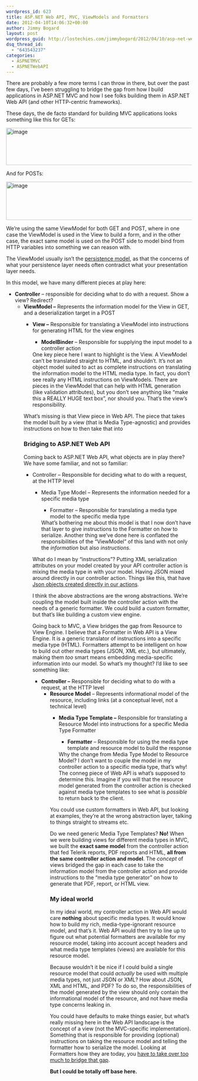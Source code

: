 ```yaml
---
wordpress_id: 623
title: ASP.NET Web API, MVC, ViewModels and Formatters
date: 2012-04-10T14:06:32+00:00
author: Jimmy Bogard
layout: post
wordpress_guid: http://lostechies.com/jimmybogard/2012/04/10/asp-net-web-api-mvc-viewmodels-and-formatters/
dsq_thread_id:
  - "643543237"
categories:
  - ASPNETMVC
  - ASPNETWebAPI
---
```

There are probably a few more terms I can throw in there, but over the past few days, I’ve been struggling to bridge the gap from how I build applications in ASP.NET MVC and how I see folks building them in ASP.NET Web API (and other HTTP-centric frameworks).

These days, the de facto standard for building MVC applications looks something like this for GETs:

[<img style="background-image: none; border-right-width: 0px; padding-left: 0px; padding-right: 0px; display: inline; border-top-width: 0px; border-bottom-width: 0px; border-left-width: 0px; padding-top: 0px" title="image" border="0" alt="image" src="http://lostechies.com/content/jimmybogard/uploads/2012/04/image_thumb4.png" width="644" height="101" />](http://lostechies.com/content/jimmybogard/uploads/2012/04/image4.png)

And for POSTs:

[<img style="background-image: none; border-right-width: 0px; padding-left: 0px; padding-right: 0px; display: inline; border-top-width: 0px; border-bottom-width: 0px; border-left-width: 0px; padding-top: 0px" title="image" border="0" alt="image" src="http://lostechies.com/content/jimmybogard/uploads/2012/04/image_thumb5.png" width="644" height="104" />](http://lostechies.com/content/jimmybogard/uploads/2012/04/image5.png)

We’re using the same ViewModel for both GET and POST, where in one case the ViewModel is used in the View to build a form, and in the other case, the exact same model is used on the POST side to model bind from HTTP variables into something we can reason with.

The ViewModel usually isn’t the [persistence model](http://lostechies.com/jimmybogard/2009/12/03/persistence-model-and-domain-anemia/), as that the concerns of what your persistence layer needs often contradict what your presentation layer needs.

In this model, we have many different pieces at play here:

  * **Controller** – responsible for deciding what to do with a request. Show a view? Redirect? 
      * **ViewModel –** Represents the information model for the View in GET, and a deserialization target in a POST 
          * **View –** Responsible for translating a ViewModel into instructions for generating HTML for the view engines 
              * **ModelBinder** – Responsible for supplying the input model to a controller action</ul> 
            One key piece here I want to highlight is the View. A ViewModel can’t be translated straight to HTML, and shouldn’t. It’s not an object model suited to act as complete instructions on translating the information model to the HTML media type. In fact, you don’t see really any HTML instructions on ViewModels. There are pieces in the ViewModel that can help with HTML generation (like validation attributes), but you don’t see anything like “make this a REALLY HUGE text box”, nor should you. That’s the view’s responsibility.
            
            What’s missing is that View piece in Web API. The piece that takes the model built by a view (that is Media Type-agnostic) and provides instructions on how to then take that into
            
            ### Bridging to ASP.NET Web API
            
            Coming back to ASP.NET Web API, what objects are in play there? We have some familiar, and not so familiar:
            
              * Controller – Responsible for deciding what to do with a request, at the HTTP level 
                  * Media Type Model – Represents the information needed for a specific media type 
                      * Formatter – Responsible for translating a media type model to the specific media type</ul> 
                    What’s bothering me about this model is that I now don’t have that layer to give instructions to the Formatter on _how_ to serialize. Another thing we’ve done here is conflated the responsibilities of the “ViewModel” of this land with not only the _information_ but also _instructions._
                    
                    What do I mean by “instructions”? Putting XML serialization attributes on your model created by your API controller action is mixing the media type in with your model. Having JSON mixed around directly in our controller action. Things like this, that have [Json objects created directly in our actions](http://stephenwalther.com/blog/archive/2012/03/05/introduction-to-the-asp-net-web-api.aspx).
                    
                    I think the above abstractions are the wrong abstractions. We’re coupling the model built inside the controller action with the needs of a generic formatter. We could build a custom formatter, but that’s like building a custom view engine.
                    
                    Going back to MVC, a View bridges the gap from Resource to View Engine. I believe that a Formatter in Web API is a View Engine. It is a generic translator of instructions into a specific media type (HTML). Formatters attempt to be intelligent on how to build out other media types (JSON, XML etc.), but ultimately, making them _too_ smart means embedding media-specific information into our model. So what’s my thought? I’d like to see something like:
                    
                      * **Controller –** Responsible for deciding what to do with a request, at the HTTP level 
                          * **Resource Model** – Represents informational model of the resource, including links (at a conceptual level, not a technical level) 
                              * **Media Type Template –** Responsible for translating a Resource Model into instructions for a specific Media Type Formatter 
                                  * **Formatter** – Responsible for using the media type template and resource model to build the response</ul> 
                                Why the change from Media Type Model to Resource Model? I don’t want to couple the model in my controller action to a specific media type, that’s why! The conneg piece of Web API is what’s supposed to determine this. Imagine if you will that the resource model generated from the controller action is checked against media type templates to see what is _possible_ to return back to the client.
                                
                                You could use custom formatters in Web API, but looking at examples, they’re at the wrong abstraction layer, talking to things straight to streams etc.
                                
                                Do we need generic Media Type Templates? **No!** When we were building views for different media types in MVC, we built the **exact same model** from the controller action that fed Telerik reports, PDF reports and HTML, **all from the same controller action and model**. The _concept_ of views bridged the gap in each case to take the information model from the controller action and provide instructions to the “media type generator” on how to generate that PDF, report, or HTML view.
                                
                                ### My ideal world
                                
                                In my ideal world, my controller action in Web API would care **nothing** about specific media types. It would know how to build my rich, media-type-ignorant resource model, and that’s it. Web API would then try to line up to figure out what potential formatters are available for my resource model, taking into account accept headers and what media type templates (views) are available for this resource model.
                                
                                Because wouldn’t it be nice if I could build a single resource model that could _actually_ be used with multiple media types, not just JSON or XML? How about JSON, XML and HTML, and PDF? To do so, the responsibilities of the model generated by the view should only contain the informational model of the resource, and not have media type concerns leaking in.
                                
                                You could have defaults to make things easier, but what’s really missing here in the Web API landscape is the concept of a view (not the MVC-specific implementation). Something that is responsible for providing (optional) instructions on taking the resource model and telling the formatter how to serialize the model. Looking at Formatters how they are today, you [have to take over too much to bridge that gap](https://github.com/mamund/HypermediaContacts/blob/master/ContactsMediaTypeFormatterXml.cs).
                                
                                **But I could be totally off base here.**